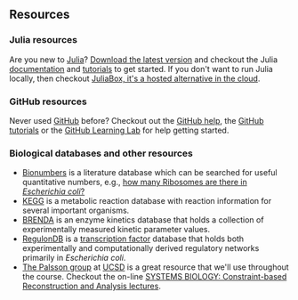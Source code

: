 ## Resources
### Julia resources
Are you new to [Julia](https://julialang.org)? [Download the latest version](https://julialang.org/downloads/) and checkout the Julia [documentation](https://docs.julialang.org/en/v1/) and [tutorials](https://julialang.org/learning/) to get started. If you don't want to run Julia locally, then checkout [JuliaBox, it's a hosted alternative in the cloud](https://juliabox.com).

### GitHub resources
Never used [GitHub](https://github.com) before? Checkout out the [GitHub help](https://help.github.com), the [GitHub tutorials](https://www.youtube.com/githubguides) or the [GitHub Learning Lab](https://lab.github.com) for help getting started.

### Biological databases and other resources
* [Bionumbers](https://bionumbers.hms.harvard.edu/search.aspx) is a literature database which can be searched for useful quantitative numbers, e.g., [how many Ribosomes are there in _Escherichia coli_?](https://bionumbers.hms.harvard.edu/search.aspx?trm=ribosomes+in+E.+coli)
* [KEGG](https://www.kegg.jp) is a metabolic reaction database with reaction information for several important organisms.
* [BRENDA](https://www.brenda-enzymes.org) is an enzyme kinetics database that holds a collection of experimentally measured kinetic parameter values. 
* [RegulonDB](http://regulondb.ccg.unam.mx) is a [transcription factor](https://en.wikipedia.org/wiki/Transcription_factor) database that holds both experimentally and computationally derived regulatory networks primarily in _Escherichia  coli_.
* [The Palsson group](http://systemsbiology.ucsd.edu/Researchers/Palsson) at [UCSD](https://ucsd.edu) is a great resource that we'll use throughout the course. Checkout the on-line [SYSTEMS BIOLOGY: Constraint-based Reconstruction and Analysis lectures](http://systemsbiology.ucsd.edu/Publications/Books/SB1-2LectureSlides).
